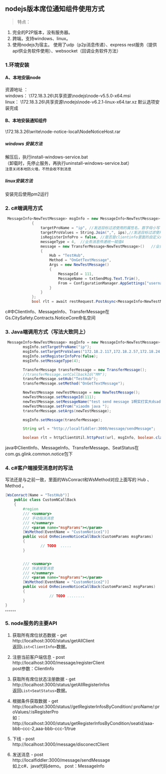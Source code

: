## nodejs版本席位通知组件使用方式    
>  特点：  
1. 完全的P2P版本，没有服务器。 
2. 跨端，支持windows、linux。
3. 使用nodejs为宿主。  使用了udp（p2p消息传递）、express rest服务（提供api供业务软件使用）、websocket（回调业务软件方法）  


### 1.环境安装
#### A、本地安装node  
资源地址  ：  
 windows： \\172.18.3.26\共享资源\nodejs\node-v5.5.0-x64.msi  
linux：           \\172.18.3.26\共享资源\nodejs\node-v6.2.1-linux-x64.tar.xz
默认选项安装完成  

#### B、本地安装通知组件
\\172.18.3.26\write\node-notice-local\NodeNoticeHost.rar  
##### windows 安装方法
 解压后，执行install-windows-service.bat  
（卸载时，先停止服务，再执行uninstall-windows-service.bat）  
`注意关闭本地防火墙，不然会收不到消息`  

##### linux安装方法
安装完后使用pm2运行

### 2. c#端调用方式      
``` c#  
 MessageInfo<NewTestMessage> msgInfo = new MessageInfo<NewTestMessage>()
            {
                targetProName = "ip", //发送目标过滤使用的属性名，首字母小写
                targetProValues = String.Join(",", ips),//发送目标过滤使用的属性value
                isRegisterInfoPro = false, //是否是clientinfo里面的自定义regsterInfo内属性
                messageType = 4,  //业务消息传递统一赋值4
                message = new TransferMessage<NewTestMessage>()   //业务消息体
                {
                    Hub = "TestHub",
                    Method = "OnGetTextMessage",
                    Args = new NewTestMessage()
                    {
                        MessageId = 111,
                        MessageName = txtSendMsg.Text.Trim(),
                        From = ConfigurationManager.AppSettings["username"]
                    }
                }
            };
            bool rlt = await restRequest.PostAsync<MessageInfo<NewTestMessage>, bool>("message/sendMessage", msgInfo);  
```  
c#中ClientInfo、MessageInfo、TransferMessage在Gs.CitySafety.Contracts.NoticeCore命名空间  

### 3. Java端调用方式（写法大致同上）
``` java  
 MessageInfo<NewTestMessage> msgInfo = new MessageInfo<NewTestMessage>();
        msgInfo.setTargetProName("ip");
        msgInfo.setTargetProValues("172.18.2.117,172.18.2.57,172.18.24.231");
        msgInfo.setRegisterInfoPro(false);
        msgInfo.setMessageType(4);

        TransferMessage transferMessage = new TransferMessage();
        //transferMessage.setCallbackId("MM");
        transferMessage.setHub("TestHub");
        transferMessage.setMethod("OnGetTextMessage");

        NewTestMessage newTestMessage = new NewTestMessage();
        newTestMessage.setMessageId(111);
        newTestMessage.setMessageName("test send message 1啊实打实大dsada");
        newTestMessage.setFrom("xiaodm java ");
        transferMessage.setArgs(newTestMessage);

        msgInfo.setMessage(transferMessage);

        String url = "http://localfiddler:3000/message/sendMessage";

        boolean rlt = httpClientUtil.httpPost(url, msgInfo, boolean.class);
```    
java中ClientInfo、MessageInfo、TransferMessage、SeatStatus在com.gs.glink.common.notice包下  


### 4. c#客户端接受消息时的写法
写法还是与之前一致，里面的WsConract和WsMethod对应上面写的   Hub 、Method 。
``` c#    
[WsConract(Name = "TestHub")]
    public class CustomNCallBack
    {
        #region 
        /// <summary>
        /// 手动指派消息
        /// </summary>
        /// <param name="msgParams"></param>
        [WsMethod(EventName = "CustomNotice1")]
        public void OnRecieveNoticeCallBack(CustomParams msgParams)
        {
                // TODO  .....
        }


        /// <summary>
        /// 快速接警消息
        /// </summary>
        /// <param name="msgParams"></param>
        [WsMethod(EventName = "CustomNotice2")]
        public void OnRecieveNoticeCallBack(CustomParams2 msgParams)
        {
                    // TODO ........
        } 
}
。。。。。。
```  

### 5. node服务的主要API    
1. 获取所有席位状态数据   - get  
http://localhost:3000/status/getAllClient  
返回`List<ClientInfo>`数据。  
  
2.   注册当前客户端信息 - post  
http://localhost:3000/message/registerClient  
post参数：ClientInfo    

3.  获取所有席位状态注册数据  - get  
http://localhost:3000/status/getAllRegisterInfos    
返回`List<SeatStatus>`数据。     
 
4. 根据条件获取数据     - get  
http://localhost:3000/status//getRegisterInfosByCondition/:proName/:proValues/:isRegisterPro   
 如：http://localhost:3000/status/getRegisterInfosByCondition/seatid/aaa-bbb-ccc-2,aaa-bbb-ccc-1/true    

5. 下线   - post  
http://localhost:3000/message/disconectClient  

6. 发送消息 - post  
http://localfiddler:3000/message/sendMessage    
如上c#、java代码demo。 post：MessageInfo
